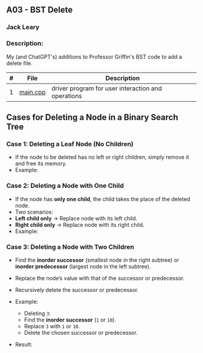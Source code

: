 ## A03 - BST Delete
### Jack Leary
### Description:
My (and ChatGPT's) additions to Professor Griffin's BST code to add a delete file.

|   #   | File            | Description                                        |
| :---: | --------------- | -------------------------------------------------- |
|   1   | [main.cpp](https://github.com/jackleary271/2143-OOP/blob/main/Assignments/PO1/main.cpp)        | driver program for user interaction and operations |

## Cases for Deleting a Node in a Binary Search Tree

### Case 1: Deleting a Leaf Node (No Children)  
- If the node to be deleted has no left or right children, simply remove it and free its memory.
- Example:

### Case 2: Deleting a Node with One Child  
- If the node has **only one child**, the child takes the place of the deleted node.  
- Two scenarios:  
- **Left child only** → Replace node with its left child.  
- **Right child only** → Replace node with its right child.  
- Example:

### Case 3: Deleting a Node with Two Children  
- Find the **inorder successor** (smallest node in the right subtree) or **inorder predecessor** (largest node in the left subtree).  
- Replace the node’s value with that of the successor or predecessor.  
- Recursively delete the successor or predecessor.  
- Example:

  - Deleting `3`:  
  - Find the **inorder successor** (`1` or `10`).  
  - Replace `3` with `1` or `10`.  
  - Delete the chosen successor or predecessor.  
- Result:

